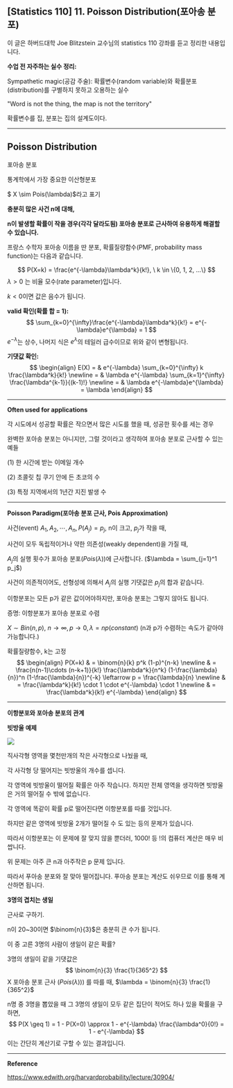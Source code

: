 ## [Statistics 110] 11. Poisson Distribution(포아송 분포)

이 글은 하버드대학 Joe Blitzstein 교수님의 statistics 110 강좌를 듣고 정리한 내용입니다.



**수업 전 자주하는 실수 정리:**

Sympathetic magic(공감 주술): 확률변수(random variable)와 확률분포(distribution)를 구별하지 못하고 오용하는 실수

"Word is not the thing, the map is not the territory"

확률변수를 집, 분포는 집의 설계도이다.





---

## Poisson Distribution

포아송 분포

통계학에서 가장 중요한 이산형분포

$ X \sim Pois(\lambda)$라고 표기



**충분히 많은 사건 n에 대해,**

**n이 발생할 확률이 작을 경우(각각 달라도됨) 포아송 분포로 근사하여 유용하게 해결할 수 있습니다.**



프랑스 수학자 포아송 이름을 딴 분포, 확률질량함수(PMF, probability mass function)는 다음과 같습니다.




$$
P(X=k) = \frac{e^{-\lambda}\lambda^k}{k!}, \ k \in \{0, 1, 2, ...\}
$$
$\lambda > 0$ 는 비율 모수(rate parameter)입니다.

$k < 0$이면 값은 음수가 됩니다.



**valid 확인(확률 합 = 1):**
$$
\sum_{k=0}^{\infty}\frac{e^{-\lambda}\lambda^k}{k!} = e^{-\lambda}e^{\lambda} = 1
$$
$e^{-\lambda}$는 상수, 나머지 식은 $e^{\lambda}$의 테일러 급수이므로 위와 같이 변형됩니다.



**기댓값 확인:**
$$
\begin{align}
E(X) = & e^{-\lambda} \sum_{k=0}^{\infty} k \frac{\lambda^k}{k!} \newline
= & \lambda e^{-\lambda} \sum_{k=1}^{\infty} \frac{\lambda^{k-1}}{(k-1)!} \newline
= & \lambda e^{-\lambda}e^{\lambda} = \lambda
\end{align}
$$



---

**Often used for applications**

각 시도에서 성공할 확률은 작으면서 많은 시도를 했을 때, 성공한 횟수를 세는 경우



완벽한 포아송 분포는 아니지만, 그럴 것이라고 생각하여 포아송 분포로 근사할 수 있는 예들

(1) 한 시간에 받는 이메일 개수

(2) 초콜릿 칩 쿠기 안에 든 초코의 수

(3) 특정 지역에서의 1년간 지진 발생 수



---

**Poisson Paradigm(포아송 분포 근사, Pois Approximation)**

사건(event) $A_1, A_2, \cdots, A_n, P(A_j) = p_j$, n이 크고, $p_j$가 작을 때,

사건이 모두 독립적이거나 약한 의존성(weakly dependent)을 가질 때,

$A_j$의 실행 횟수가 포아송 분포($Pois(\lambda)$)에 근사합니다. ($\lambda = \sum_{j=1}^1 p_j$)



사건이 의존적이어도, 선형성에 의해서 $A_j$의 실행 기댓값은 $p_j$의 합과 같습니다.

이항분포는 모든 p가 같은 값이어야하지만, 포아송 분포는 그렇지 않아도 됩니다.



증명: 이항분포가 포아송 분포로 수렴

$X \sim Bin(n, p)$, $n \rightarrow \infty, p \rightarrow 0, \lambda = np (constant)$ (n과 p가 수렴하는 속도가 같아야 가능합니다.)

확률질량함수, k는 고정
$$
\begin{align}
P(X=k) & = \binom{n}{k} p^k (1-p)^{n-k} \newline
& = \frac{n(n-1)\cdots (n-k+1)}{k!} \frac{\lambda^k}{n^k} (1-\frac{\lambda}{n})^n (1-\frac{\lambda}{n})^{-k} \leftarrow p = \frac{\lambda}{n} \newline
& = \frac{\lambda^k}{k!} \cdot 1 \cdot e^{-\lambda} \cdot 1 \newline
& = \frac{\lambda^k}{k!} e^{-\lambda}
\end{align}
$$

---

**이항분포와 포아송 분포의 관계**

**빗방울 예제**

![](https://i.ibb.co/FnqgcZV/image.png)



직사각형 영역을 몇천만개의 작은 사각형으로 나눴을 때,

각 사각형 당 떨어지는 빗방울의 개수를 셉니다.

각 영역에 빗방울이 떨어질 확률은 아주 작습니다. 하지만 전체 영역을 생각하면 빗방울은 거의 떨어질 수 밖에 없습니다. 



각 영역에 똑같이 확률 p로 떨어진다면 이항분포를 따를 것입니다.

하지만 같은 영역에 빗방울 2개가 떨어질 수 도 있는 등의 문제가 있습니다.

따라서 이항분포는 이 문제에 잘 맞지 않을 뿐더러, 1000! 등 !의 컴퓨터 계산은 매우 비쌉니다.



위 문제는 아주 큰 n과 아주작은 p 문제 입니다.

따라서 푸아송 분포와 잘 맞아 떨어집니다. 푸아송 분포는 계산도 쉬우므로 이를 통해 계산하면 됩니다.



**3명의 겹치는 생일**

근사로 구하기.

n이 20~30이면 $\binom{n}{3}$은 충분히 큰 수가 됩니다.

이 중 고른 3명의 사람이 생일이 같은 확률?

3명의 생일이 같을 기댓값은
$$
\binom{n}{3} \frac{1}{365^2}
$$
X 포아송 분포 근사 ($Pois(\lambda)$)) 를 따를 때, $\lambda = \binom{n}{3} \frac{1}{365^2}$

n명 중 3명을 뽑았을 때 그 3명의 생일이 모두 같은 집단이 적어도 하나 있을 확률을 구하면,
$$
P(X \geq 1) = 1 - P(X=0) \approx 1 - e^{-\lambda} \frac{\lambda^0}{0!} = 1 - e^{-\lambda}
$$
이는 간단히 계산기로 구할 수 있는 결과입니다.



---

**Reference**



https://www.edwith.org/harvardprobability/lecture/30904/